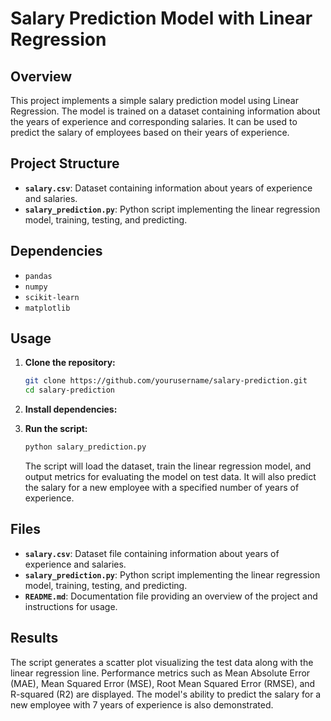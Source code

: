 # Salary Prediction Model with Linear Regression

## Overview

This project implements a simple salary prediction model using Linear Regression. The model is trained on a dataset containing information about the years of experience and corresponding salaries. It can be used to predict the salary of employees based on their years of experience.

## Project Structure

- **`salary.csv`**: Dataset containing information about years of experience and salaries.
- **`salary_prediction.py`**: Python script implementing the linear regression model, training, testing, and predicting.

## Dependencies

- `pandas`
- `numpy`
- `scikit-learn`
- `matplotlib`

## Usage

1. **Clone the repository:**

    ```bash
    git clone https://github.com/yourusername/salary-prediction.git
    cd salary-prediction
    ```

2. **Install dependencies:**


3. **Run the script:**

    ```bash
    python salary_prediction.py
    ```

    The script will load the dataset, train the linear regression model, and output metrics for evaluating the model on test data. It will also predict the salary for a new employee with a specified number of years of experience.

## Files

- **`salary.csv`**: Dataset file containing information about years of experience and salaries.
- **`salary_prediction.py`**: Python script implementing the linear regression model, training, testing, and predicting.
- **`README.md`**: Documentation file providing an overview of the project and instructions for usage.

## Results

The script generates a scatter plot visualizing the test data along with the linear regression line. Performance metrics such as Mean Absolute Error (MAE), Mean Squared Error (MSE), Root Mean Squared Error (RMSE), and R-squared (R2) are displayed. The model's ability to predict the salary for a new employee with 7 years of experience is also demonstrated.

